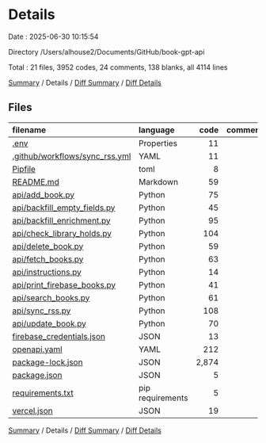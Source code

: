 # Details

Date : 2025-06-30 10:15:54

Directory /Users/alhouse2/Documents/GitHub/book-gpt-api

Total : 21 files,  3952 codes, 24 comments, 138 blanks, all 4114 lines

[Summary](results.md) / Details / [Diff Summary](diff.md) / [Diff Details](diff-details.md)

## Files
| filename | language | code | comment | blank | total |
| :--- | :--- | ---: | ---: | ---: | ---: |
| [.env](/.env) | Properties | 11 | 0 | 3 | 14 |
| [.github/workflows/sync\_rss.yml](/.github/workflows/sync_rss.yml) | YAML | 11 | 1 | 2 | 14 |
| [Pipfile](/Pipfile) | toml | 8 | 0 | 3 | 11 |
| [README.md](/README.md) | Markdown | 59 | 0 | 30 | 89 |
| [api/add\_book.py](/api/add_book.py) | Python | 75 | 3 | 6 | 84 |
| [api/backfill\_empty\_fields.py](/api/backfill_empty_fields.py) | Python | 45 | 1 | 6 | 52 |
| [api/backfill\_enrichment.py](/api/backfill_enrichment.py) | Python | 95 | 1 | 18 | 114 |
| [api/check\_library\_holds.py](/api/check_library_holds.py) | Python | 104 | 2 | 20 | 126 |
| [api/delete\_book.py](/api/delete_book.py) | Python | 59 | 1 | 7 | 67 |
| [api/fetch\_books.py](/api/fetch_books.py) | Python | 63 | 7 | 8 | 78 |
| [api/instructions.py](/api/instructions.py) | Python | 14 | 0 | 1 | 15 |
| [api/print\_firebase\_books.py](/api/print_firebase_books.py) | Python | 41 | 2 | 6 | 49 |
| [api/search\_books.py](/api/search_books.py) | Python | 61 | 1 | 5 | 67 |
| [api/sync\_rss.py](/api/sync_rss.py) | Python | 108 | 4 | 10 | 122 |
| [api/update\_book.py](/api/update_book.py) | Python | 70 | 1 | 9 | 80 |
| [firebase\_credentials.json](/firebase_credentials.json) | JSON | 13 | 0 | 1 | 14 |
| [openapi.yaml](/openapi.yaml) | YAML | 212 | 0 | 1 | 213 |
| [package-lock.json](/package-lock.json) | JSON | 2,874 | 0 | 1 | 2,875 |
| [package.json](/package.json) | JSON | 5 | 0 | 1 | 6 |
| [requirements.txt](/requirements.txt) | pip requirements | 5 | 0 | 0 | 5 |
| [vercel.json](/vercel.json) | JSON | 19 | 0 | 0 | 19 |

[Summary](results.md) / Details / [Diff Summary](diff.md) / [Diff Details](diff-details.md)